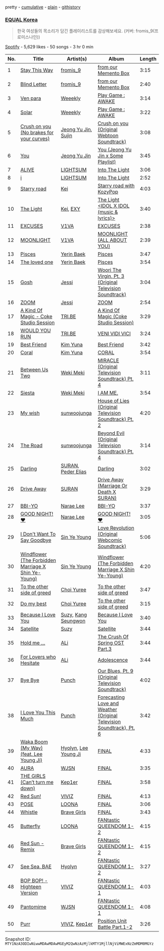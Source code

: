 pretty - [cumulative](/playlists/cumulative/37i9dQZF1DWXLRnGRo8irv.md) - [plain](/playlists/plain/37i9dQZF1DWXLRnGRo8irv) - [githistory](https://github.githistory.xyz/mackorone/spotify-playlist-archive/blob/main/playlists/plain/37i9dQZF1DWXLRnGRo8irv)

### [EQUAL Korea](https://open.spotify.com/playlist/37i9dQZF1DWXLRnGRo8irv)

> 한국 여성들의 목소리가 담긴 플레이리스트를 감상해보세요\. \(커버: fromis\_9\(프로미스나인\)\)

[Spotify](https://open.spotify.com/user/spotify) - 5,629 likes - 50 songs - 3 hr 0 min

| No. | Title | Artist(s) | Album | Length |
|---|---|---|---|---|
| 1 | [Stay This Way](https://open.spotify.com/track/3pqgVtpnQbBAZoWT4AEm1B) | [fromis\_9](https://open.spotify.com/artist/24nUVBIlCGi4twz4nYxJum) | [from our Memento Box](https://open.spotify.com/album/5HpgQwHm9jI5JcnmJqcCYo) | 3:15 |
| 2 | [Blind Letter](https://open.spotify.com/track/0m9rYzS9NLLN9ioiJA0pT1) | [fromis\_9](https://open.spotify.com/artist/24nUVBIlCGi4twz4nYxJum) | [from our Memento Box](https://open.spotify.com/album/5HpgQwHm9jI5JcnmJqcCYo) | 2:40 |
| 3 | [Ven para](https://open.spotify.com/track/3kwr2hlIDwmwVAjKC7zshR) | [Weeekly](https://open.spotify.com/artist/73B9bjqS2Z5KLXNGqXf64m) | [Play Game : AWAKE](https://open.spotify.com/album/6ACwt54tvpe4XrMbxXzXXb) | 3:14 |
| 4 | [Solar](https://open.spotify.com/track/4VJtWynaEkc0UOMSbXOnWg) | [Weeekly](https://open.spotify.com/artist/73B9bjqS2Z5KLXNGqXf64m) | [Play Game : AWAKE](https://open.spotify.com/album/6ACwt54tvpe4XrMbxXzXXb) | 3:22 |
| 5 | [Crush on you \(No brakes for your curves\)](https://open.spotify.com/track/5eHVjWcQKMsTRwT6OtJd0q) | [Jeong Yu Jin](https://open.spotify.com/artist/1XtBI35SSGjQXm1auxDOmD), [Sujin](https://open.spotify.com/artist/1CO3fh4c1J46zsUWpHMITX) | [Crush on you \(Original Webtoon Soundtrack\)](https://open.spotify.com/album/5vwF93uqQGNxV1BiDuWqqr) | 3:08 |
| 6 | [You](https://open.spotify.com/track/1cOdLIVkanabBExcxmdDXe) | [Jeong Yu Jin](https://open.spotify.com/artist/1XtBI35SSGjQXm1auxDOmD) | [You \(Jeong Yu Jin x Some Playlist\)](https://open.spotify.com/album/2Ns5zPirVQo9tTDsj9O0iQ) | 3:45 |
| 7 | [ALIVE](https://open.spotify.com/track/1tjDKrtdCKtVCGEG35jqdI) | [LIGHTSUM](https://open.spotify.com/artist/57HNdw2ObRmfwWHG8Xhs8t) | [Into The Light](https://open.spotify.com/album/5HYN8soZop2qOtyuUnTobz) | 3:06 |
| 8 | [i](https://open.spotify.com/track/0zQLcubEFpBEMQGKkpFwwQ) | [LIGHTSUM](https://open.spotify.com/artist/57HNdw2ObRmfwWHG8Xhs8t) | [Into The Light](https://open.spotify.com/album/5HYN8soZop2qOtyuUnTobz) | 2:52 |
| 9 | [Starry road](https://open.spotify.com/track/6TtHvpmgStT8Stx6nndgQI) | [Kei](https://open.spotify.com/artist/4s8EHPyZqEOYgOPwgpdhmc) | [Starry road with KozyPop](https://open.spotify.com/album/6NyqQ9jXzmnxiH4S1rWVJC) | 4:03 |
| 10 | [The Light](https://open.spotify.com/track/1hQRceRjVPCKAPFkkDaWUu) | [Kei](https://open.spotify.com/artist/4s8EHPyZqEOYgOPwgpdhmc), [EXY](https://open.spotify.com/artist/3QFf0wwzpLiSmC4hx7lhER) | [The Light <IDOL X IDOL \(music & lyrics\)>](https://open.spotify.com/album/53uGhYlGKv3pqhhIuKnm1z) | 3:40 |
| 11 | [EXCUSES](https://open.spotify.com/track/1DjjOCqWe6KBiAPNJHk3RA) | [V1VA](https://open.spotify.com/artist/04rkE835YxRm7UtD4ksItR) | [EXCUSES](https://open.spotify.com/album/5fkOoHN5YIbPZxp5D3NTUF) | 2:38 |
| 12 | [MOONLIGHT](https://open.spotify.com/track/59sXooXjAAJoLcRkb9c0Nn) | [V1VA](https://open.spotify.com/artist/04rkE835YxRm7UtD4ksItR) | [MOONLIGHT \(ALL ABOUT YOU\)](https://open.spotify.com/album/6ezx4OUNOWc9O90NAD219H) | 2:39 |
| 13 | [Pisces](https://open.spotify.com/track/7ix35I3PNAN63JeV7feOG9) | [Yerin Baek](https://open.spotify.com/artist/6dhfy4ByARPJdPtMyrUYJK) | [Pisces](https://open.spotify.com/album/2xX2M89Ep7wZGhExNjtMIK) | 3:47 |
| 14 | [The loved one](https://open.spotify.com/track/31t6jN64Fweo6BmYcMFbg2) | [Yerin Baek](https://open.spotify.com/artist/6dhfy4ByARPJdPtMyrUYJK) | [Pisces](https://open.spotify.com/album/2xX2M89Ep7wZGhExNjtMIK) | 3:54 |
| 15 | [Gosh](https://open.spotify.com/track/04EEyHUAzAsnNaSzlZp4f7) | [Jessi](https://open.spotify.com/artist/64k5e9kV9MdukXjFrR5R37) | [Woori The Virgin, Pt\. 3 \(Original Television Soundtrack\)](https://open.spotify.com/album/01pEJF6RE1w68zRXPwdTto) | 3:04 |
| 16 | [ZOOM](https://open.spotify.com/track/4IaxDf2FixiQXq0mW7key9) | [Jessi](https://open.spotify.com/artist/64k5e9kV9MdukXjFrR5R37) | [ZOOM](https://open.spotify.com/album/57dUGxpMd89tEkY3ZVwfKz) | 2:54 |
| 17 | [A Kind Of Magic \- Coke Studio Session](https://open.spotify.com/track/0xAKiwSOjyKkmoas5BQxpY) | [TRI.BE](https://open.spotify.com/artist/6BgYuNomEs12UIrnxhWE9a) | [A Kind Of Magic \(Coke Studio Session\)](https://open.spotify.com/album/59GwVuqd2xcQJ4axyw9aaM) | 3:29 |
| 18 | [WOULD YOU RUN](https://open.spotify.com/track/1PyRHSdxEZgJpN3vWSGNFw) | [TRI.BE](https://open.spotify.com/artist/6BgYuNomEs12UIrnxhWE9a) | [VENI VIDI VICI](https://open.spotify.com/album/3mQBrnm5x439zf6Fa5Zhic) | 3:24 |
| 19 | [Best Friend](https://open.spotify.com/track/6mOy8JJc5fhrxiMaeEq6bZ) | [Kim Yuna](https://open.spotify.com/artist/74UiZwRnkEE56JLvKhNGCB) | [Best Friend](https://open.spotify.com/album/1fn47Pa4qqJjjQQLGYEKkR) | 3:42 |
| 20 | [Coral](https://open.spotify.com/track/2bVf59yTigby83YxHEZeKX) | [Kim Yuna](https://open.spotify.com/artist/74UiZwRnkEE56JLvKhNGCB) | [CORAL](https://open.spotify.com/album/3FS2DNTcqQGbHkbJZZqOJ3) | 3:54 |
| 21 | [Between Us Two](https://open.spotify.com/track/1Y1SDO0lOoqQyKdyXshPEy) | [Weki Meki](https://open.spotify.com/artist/5LWkv2hDbDwZL3zNwZYNPx) | [MIRACLE \(Original Television Soundtrack\) Pt\. 4](https://open.spotify.com/album/1sbxBftngSZNdq9ZM6aV1W) | 3:11 |
| 22 | [Siesta](https://open.spotify.com/track/0Lv8nIY6aeJfERMDVTBKHb) | [Weki Meki](https://open.spotify.com/artist/5LWkv2hDbDwZL3zNwZYNPx) | [I AM ME.](https://open.spotify.com/album/5nm3lAFvYrzM5aYmPw7JyB) | 3:54 |
| 23 | [My wish](https://open.spotify.com/track/4D3PZzs3PTQhmvVEwu8QCq) | [sunwoojunga](https://open.spotify.com/artist/4tqfXHceBmi2Ql7GjSUeJt) | [House of Lies \(Original Television Soundtrack\) Pt\. 2](https://open.spotify.com/album/3fs1A1y3pftwx7pzvzEXqV) | 4:20 |
| 24 | [The Road](https://open.spotify.com/track/3MmiVubFziOmIjqqxoP8fI) | [sunwoojunga](https://open.spotify.com/artist/4tqfXHceBmi2Ql7GjSUeJt) | [Beyond Evil \(Original Television Soundtrack\) Pt\. 4](https://open.spotify.com/album/4P8VdHh5klImKmE7R4tEZ4) | 3:14 |
| 25 | [Darling](https://open.spotify.com/track/41zovgnOZ3akeNNa9h5vcC) | [SURAN](https://open.spotify.com/artist/1mORehSVEd7lcaT2d7Sl2K), [Peder Elias](https://open.spotify.com/artist/56zJ6PZ3mNPBiBqglW2KxL) | [Darling](https://open.spotify.com/album/0XVe9SlfGUzJeMfzODdKdm) | 3:02 |
| 26 | [Drive Away](https://open.spotify.com/track/6QE9JHwECUV28SeCVk4zO1) | [SURAN](https://open.spotify.com/artist/1mORehSVEd7lcaT2d7Sl2K) | [Drive Away \(Marriage Or Death X SURAN\)](https://open.spotify.com/album/2IbKSIHCu6c5Tfw5SjbDCA) | 3:29 |
| 27 | [BBI\-YO](https://open.spotify.com/track/0BiompCTb9kPFJBHvnbIBH) | [Narae Lee](https://open.spotify.com/artist/2BfdOTwtSqVgQlahK3cSO1) | [BBI\-YO](https://open.spotify.com/album/2D44Gpm4wCcwR1YLDSDxtR) | 3:37 |
| 28 | [GOOD NIGHT! ♥](https://open.spotify.com/track/233FR8Va5bR0Z11pZJ5PNR) | [Narae Lee](https://open.spotify.com/artist/2BfdOTwtSqVgQlahK3cSO1) | [GOOD NIGHT! ♥](https://open.spotify.com/album/1QwITdl5jZcOHkz8znPRIX) | 3:05 |
| 29 | [I Don't Want To Say Goodbye](https://open.spotify.com/track/0IytBjPETkBNj78AuNVCKj) | [Sin Ye Young](https://open.spotify.com/artist/02SENF0XVfxRTZrniEV2aF) | [Love Revolution \(Original Webcomic Soundtrack\)](https://open.spotify.com/album/4GvkPWqaEcl1WZNrkCophN) | 5:06 |
| 30 | [Windflower \(The Forbidden Marriage X Shin Ye\-Young\)](https://open.spotify.com/track/7wlip8qEudClSmF4GmUlis) | [Sin Ye Young](https://open.spotify.com/artist/02SENF0XVfxRTZrniEV2aF) | [Windflower \(The Forbidden Marriage X Shin Ye\-Young\)](https://open.spotify.com/album/5yqtkANmdpmA8nzGalFjb5) | 4:20 |
| 31 | [To the other side of greed](https://open.spotify.com/track/0DnSCHrXkoJgjvmZMtJiSz) | [Choi Yuree](https://open.spotify.com/artist/6qvVoPGEqNCyYSjYCgfV1v) | [To the other side of greed](https://open.spotify.com/album/3BIiz6Akrive4laESm0Eip) | 3:47 |
| 32 | [Do my best](https://open.spotify.com/track/7yoqyzY2QCccmuaiUe0pvn) | [Choi Yuree](https://open.spotify.com/artist/6qvVoPGEqNCyYSjYCgfV1v) | [To the other side of greed](https://open.spotify.com/album/3BIiz6Akrive4laESm0Eip) | 3:15 |
| 33 | [Because I Love You](https://open.spotify.com/track/1v1xZWe4flQJlntJXAIVI8) | [Suzy](https://open.spotify.com/artist/4U80LJd8sG6U9YTFP5izka), [Kang Seungwon](https://open.spotify.com/artist/48DsjCcpYJQWi5fulzyuBm) | [Because I Love You](https://open.spotify.com/album/1tbWNmbqbGMTX2ioNCndau) | 3:40 |
| 34 | [Satellite](https://open.spotify.com/track/7iD5HEWfQuOS9iC6IaNwu7) | [Suzy](https://open.spotify.com/artist/4U80LJd8sG6U9YTFP5izka) | [Satellite](https://open.spotify.com/album/1l6LyCeXhE2eyAqHIk73Sj) | 3:44 |
| 35 | [Hold me …](https://open.spotify.com/track/6mglxgJ3ZV9WDFOVTgTFvi) | [ALi](https://open.spotify.com/artist/62CcVzIaV3dNGEmE12YAL9) | [The Crush Of Spring OST Part.3](https://open.spotify.com/album/6cxI2NnSA8YBlHJip1mdji) | 3:44 |
| 36 | [For Lovers who Hesitate](https://open.spotify.com/track/7DvYdIOzC25BqAucmEMa7K) | [ALi](https://open.spotify.com/artist/62CcVzIaV3dNGEmE12YAL9) | [Adolescence](https://open.spotify.com/album/079llPxFVYSKxxOM4vbczw) | 3:44 |
| 37 | [Bye Bye](https://open.spotify.com/track/1uj92PjmEBcyTb4bXtHpQC) | [Punch](https://open.spotify.com/artist/2FgZrgTMX6Sk0VNcOsEPmm) | [Our Blues, Pt\. 9 \(Original Television Soundtrack\)](https://open.spotify.com/album/3soPFtAjCtDtljX7hfjJCR) | 4:02 |
| 38 | [I Love You This Much](https://open.spotify.com/track/3BtsEYAqWyT7Ssvbu118aQ) | [Punch](https://open.spotify.com/artist/2FgZrgTMX6Sk0VNcOsEPmm) | [Forecasting Love and Weather \(Original Television Soundtrack\), Pt\. 6](https://open.spotify.com/album/0gGMhiQIJnuIAFKhERdTn9) | 3:42 |
| 39 | [Waka Boom \(My Way\) \(feat\. Lee Young Ji\)](https://open.spotify.com/track/7ffdSBhoPgPcyVn2hNmiDz) | [Hyolyn](https://open.spotify.com/artist/78sJswwVn4P8aEhkF4K6fQ), [Lee Young Ji](https://open.spotify.com/artist/0Y2AcMPMpeuPXtPQGVvRBq) | [<Queendom2> FINAL](https://open.spotify.com/album/5ZorEUDqewnEygf4FAOjhm) | 4:33 |
| 40 | [AURA](https://open.spotify.com/track/4jP982FpZoDv729D0X8BiN) | [WJSN](https://open.spotify.com/artist/6hhqsQZhtp9hfaZhSd0VSD) | [<Queendom2> FINAL](https://open.spotify.com/album/5ZorEUDqewnEygf4FAOjhm) | 3:35 |
| 41 | [THE GIRLS \(Can’t turn me down\)](https://open.spotify.com/track/5bZ8iEjZ0iLq6Hr6GPWsUR) | [Kep1er](https://open.spotify.com/artist/5R7AMwDeroq6Ls0COQYpS4) | [<Queendom2> FINAL](https://open.spotify.com/album/5ZorEUDqewnEygf4FAOjhm) | 3:58 |
| 42 | [Red Sun!](https://open.spotify.com/track/5mxK8CuKCqxW7HlBjBtmRS) | [VIVIZ](https://open.spotify.com/artist/7Lq3yAtwi0Z7zpxEwbQQNZ) | [<Queendom2> FINAL](https://open.spotify.com/album/5ZorEUDqewnEygf4FAOjhm) | 4:13 |
| 43 | [POSE](https://open.spotify.com/track/6L22JhubMtyZNBEFuzeZKB) | [LOONA](https://open.spotify.com/artist/52zMTJCKluDlFwMQWmccY7) | [<Queendom2> FINAL](https://open.spotify.com/album/5ZorEUDqewnEygf4FAOjhm) | 3:06 |
| 44 | [Whistle](https://open.spotify.com/track/7iKbV28gTF43LAeovwznXT) | [Brave Girls](https://open.spotify.com/artist/7t5H3uQv0Zw6cQUnSTF5BB) | [<Queendom2> FINAL](https://open.spotify.com/album/5ZorEUDqewnEygf4FAOjhm) | 3:43 |
| 45 | [Butterfly](https://open.spotify.com/track/2PgfMrrprDO5kwwfpPzfvm) | [LOONA](https://open.spotify.com/artist/52zMTJCKluDlFwMQWmccY7) | [<Queendom2> FANtastic QUEENDOM 1\-2](https://open.spotify.com/album/4WdZvIgh5ok6IrTKBx1UFA) | 4:15 |
| 46 | [Red Sun \- Remix](https://open.spotify.com/track/7bxYAZcTh7QJ3KpV4vOjte) | [Brave Girls](https://open.spotify.com/artist/7t5H3uQv0Zw6cQUnSTF5BB) | [<Queendom2> FANtastic QUEENDOM 1\-2](https://open.spotify.com/album/4WdZvIgh5ok6IrTKBx1UFA) | 4:15 |
| 47 | [See Sea, BAE](https://open.spotify.com/track/1FaFCInUMdizjVUKkMZxro) | [Hyolyn](https://open.spotify.com/artist/78sJswwVn4P8aEhkF4K6fQ) | [<Queendom2> FANtastic QUEENDOM 1\-2](https://open.spotify.com/album/4WdZvIgh5ok6IrTKBx1UFA) | 3:27 |
| 48 | [BOP BOP! \- Highteen Version](https://open.spotify.com/track/491J2YuRjghqBNNunxzXLg) | [VIVIZ](https://open.spotify.com/artist/7Lq3yAtwi0Z7zpxEwbQQNZ) | [<Queendom2> FANtastic QUEENDOM 1\-1](https://open.spotify.com/album/7fFl1TABviXjPPBEdCOwqw) | 4:03 |
| 49 | [Pantomime](https://open.spotify.com/track/0mqHEMJdDzes00D9IToXPX) | [WJSN](https://open.spotify.com/artist/6hhqsQZhtp9hfaZhSd0VSD) | [<Queendom2> FANtastic QUEENDOM 1\-1](https://open.spotify.com/album/7fFl1TABviXjPPBEdCOwqw) | 4:08 |
| 50 | [Purr](https://open.spotify.com/track/5T5OjYnQ9yemW2Eqn9piCx) | [VIVIZ](https://open.spotify.com/artist/7Lq3yAtwi0Z7zpxEwbQQNZ), [Kep1er](https://open.spotify.com/artist/5R7AMwDeroq6Ls0COQYpS4) | [<Queendom2> Position Unit Battle Part.1\-2](https://open.spotify.com/album/1w8AYEGlbx03HhNxUvNPj8) | 3:26 |

Snapshot ID: `MTY1NzA3ODIwNiwwMDAwMDAwMGEyM2QwNzAzMjlkMTY1MjllNjViMWExNzZmMDM0MGYz`
